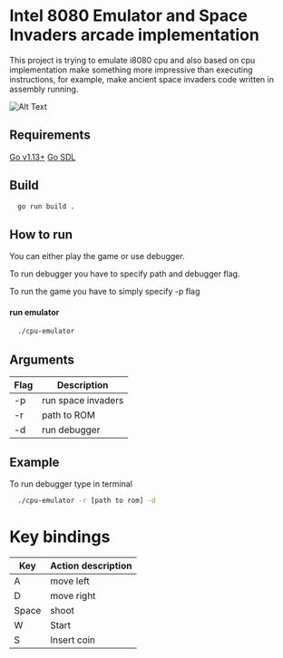 
# Intel 8080 Emulator and Space Invaders arcade implementation

This project is trying to emulate i8080 cpu and also based on cpu implementation make something more impressive than executing instructions, for example, make ancient space invaders code written in assembly running.


![Alt Text](https://media0.giphy.com/media/v1.Y2lkPTc5MGI3NjExOXh1MWRrYXp6Zng2bmJyeHQwd29nd2FreDcwemtxdjIwMTVsZGZmciZlcD12MV9pbnRlcm5hbF9naWZfYnlfaWQmY3Q9Zw/ZGbnMqUNjuRueOioWm/giphy.gif)


## Requirements

[Go v1.13+](https://go.dev/dl/)
[Go SDL](https://github.com/veandco/go-sdl2?tab=readme-ov-file#requirements)



## Build
```bash
  go run build .
```

## How to run

You can either play the game or use debugger. 

To run debugger you have to specify path and debugger flag.

To run the game you have to simply specify -p flag
####  run emulator
```bash
  ./cpu-emulator
```
## Arguments

| Flag             | Description|
| ----------------- | ------------------------------------------------------------------ |
| -p | run space invaders |
| -r  | path to ROM |
| -d | run debugger |

## Example 
To run debugger type in terminal
```bash
  ./cpu-emulator -r [path to rom] -d 
```

# Key bindings
| Key             | Action description|
| ----------------- | ------------------------------------------------------------------ |
| A | move left |
| D  | move right |
| Space | shoot |
| W| Start|
|S | Insert coin|





